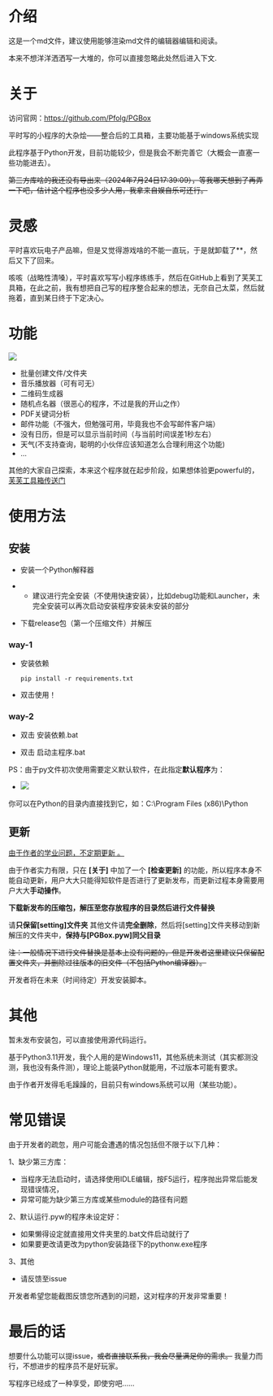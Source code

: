 # 介绍

这是一个md文件，建议使用能够渲染md文件的编辑器编辑和阅读。

本来不想洋洋洒洒写一大堆的，你可以直接忽略此处然后进入下文.

# 关于

访问官网：<https://github.com/Pfolg/PGBox>

平时写的小程序的大杂烩——整合后的工具箱，主要功能基于windows系统实现

此程序基于Python开发，目前功能较少，但是我会不断完善它（大概会一直塞一些功能进去）。

~~第三方库啥的我还没有导出来（2024年7月24日17:39:09），等我哪天想到了再弄一下吧，估计这个程序也没多少人用，我拿来自娱自乐可还行。~~

# 灵感

平时喜欢玩电子产品嘛，但是又觉得游戏啥的不能一直玩，于是就卸载了**，然后又下了回来。

咳咳（战略性清嗓），平时喜欢写写小程序练练手，然后在GitHub上看到了芙芙工具箱，在此之前，我有想把自己写的程序整合起来的想法，无奈自己太菜，然后就拖着，直到某日终于下定决心。

# 功能

![](https://github.com/user-attachments/assets/241a4c3f-b9ff-4cee-8ec9-6c31010808e3)

- 批量创建文件/文件夹
- 音乐播放器（可有可无）
- 二维码生成器
- 随机点名器（很恶心的程序，不过是我的开山之作）
- PDF关键词分析
- 邮件功能（不强大，但勉强可用，毕竟我也不会写邮件客户端）
- 没有日历，但是可以显示当前时间（与当前时间误差1秒左右）
- 天气(不支持查询，聪明的小伙伴应该知道怎么合理利用这个功能)
- ...

其他的大家自己探索，本来这个程序就在起步阶段，如果想体验更powerful的，[芙芙工具箱传送门](https://github.com/DuckDuckStudio/Fufu_Tools)

# 使用方法

## 安装

- 安装一个Python解释器

+ + 建议进行完全安装（不使用快速安装），比如debug功能和Launcher，未完全安装可以再次启动安装程序安装未安装的部分

- 下载release包（第一个压缩文件）并解压

### way-1

- 安装依赖

    ~~~shell
    pip install -r requirements.txt
    ~~~

- 双击使用！

### way-2

- 双击 安装依赖.bat

- 双击 启动主程序.bat

PS：由于py文件初次使用需要定义默认软件，在此指定**默认程序**为：
+ ![](https://github.com/user-attachments/assets/9cf824b1-297e-4e3f-b197-6710883816bf)

你可以在Python的目录内直接找到它，如：C:\Program Files (x86)\Python

## 更新

<u>由于作者的学业问题，不定期更新 。</u>

由于作者实力有限，只在 **[关于]** 中加了一个 **[检查更新]** 的功能，所以程序本身不能自动更新，用户大大只能得知软件是否进行了更新发布，而更新过程本身需要用户大大**手动操作**。

**下载新发布的压缩包，解压至您存放程序的目录然后进行文件替换**

请**只保留[setting]文件夹** 其他文件请**完全删除**，然后将[setting]文件夹移动到新解压的文件夹中，**保持与[PGBox.pyw]同父目录**

~~注：一般情况下进行文件替换是基本上没有问题的，但是开发者这里建议只保留配置文件夹，并删除过往版本的旧文件（不包括Python编译器）。~~

开发者将在未来（时间待定）开发安装脚本。

# 其他

暂未发布安装包，可以直接使用源代码运行。

基于Python3.11开发，我个人用的是Windows11，其他系统未测试（其实都测没测，我也没有条件测），理论上能装Python就能用，不过版本可能有要求。

由于作者开发得毛毛躁躁的，目前只有windows系统可以用（某些功能）。

# 常见错误

由于开发者的疏忽，用户可能会遭遇的情况包括但不限于以下几种：

1、缺少第三方库：

+ 当程序无法启动时，请选择使用IDLE编辑，按F5运行，程序抛出异常后能发现错误情况，
+ 异常可能为缺少第三方库或某些module的路径有问题

2、默认运行.pyw的程序未设定好：

+ 如果懒得设定就直接用文件夹里的.bat文件启动就行了
+ 如果要更改请更改为python安装路径下的pythonw.exe程序

3、其他

+ 请反馈至issue

开发者希望您能截图反馈您所遇到的问题，这对程序的开发非常重要！

# 最后的话

想要什么功能可以提issue，~~或者直接联系我，我会尽量满足你的需求。~~ 我量力而行，不想进步的程序员不是好玩家。

写程序已经成了一种享受，即使穷吧……
